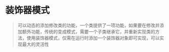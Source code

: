 # 装饰器模式
> 可以动态的添加修改类的功能，一个类提供了一项功能，如果要在修改并添加额外功能，传统的变成模式，需要一个子类继承它，并重新实现类的方法，使用装饰器模式，仅需在运行时添加一个装饰器对象即可实现，可以实现最大的灵活性